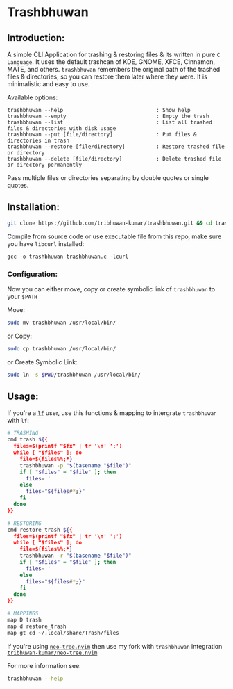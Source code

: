 # Trashbhuwan

## Introduction:
A simple CLI Application for trashing & restoring files & its written in pure `C Language`. It uses the default trashcan of KDE, GNOME, XFCE, Cinnamon, MATE, and others. `trashbhuwan` remembers the original path of the trashed files & directories, so you can restore them later where they were. It is minimalistic and easy to use.

Available options:

    trashbhuwan --help                              : Show help
    trashbhuwan --empty                             : Empty the trash
    trashbhuwan --list                              : List all trashed files & directories with disk usage
    trashbhuwan --put [file/directory]              : Put files & directories in trash
    trashbhuwan --restore [file/directory]          : Restore trashed file or directory
    trashbhuwan --delete [file/directory]           : Delete trashed file or directory permanently

Pass multiple files or directories separating by double quotes or single quotes.

## Installation:
```bash
git clone https://github.com/tribhuwan-kumar/trashbhuwan.git && cd trashbhuwan
```
Compile from source code or use executable file from this repo, make sure you have `libcurl` installed:
```
gcc -o trashbhuwan trashbhuwan.c -lcurl
```

### Configuration:
Now you can either move, copy or create symbolic link of `trashbhuwan` to your `$PATH`

Move:
```bash
sudo mv trashbhuwan /usr/local/bin/
```
or Copy:
```bash
sudo cp trashbhuwan /usr/local/bin/
```
or Create Symbolic Link:
```bash
sudo ln -s $PWD/trashbhuwan /usr/local/bin/
```

## Usage:
If you're a [`lf`](https://github.com/gokcehan/lf) user, use this functions & mapping to intergrate `trashbhuwan` with `lf`:
```bash
# TRASHING
cmd trash ${{
  files=$(printf "$fx" | tr '\n' ';')
  while [ "$files" ]; do
    file=${files%%;*}
    trashbhuwan -p "$(basename "$file")" 
    if [ "$files" = "$file" ]; then
      files=''
    else
      files="${files#*;}"
    fi
  done
}}

# RESTORING
cmd restore_trash ${{
  files=$(printf "$fx" | tr '\n' ';')
  while [ "$files" ]; do
    file=${files%%;*}
    trashbhuwan -r "$(basename "$file")" 
    if [ "$files" = "$file" ]; then
      files=''
    else
      files="${files#*;}"
    fi
  done 
}}

# MAPPINGS
map D trash
map d restore_trash
map gt cd ~/.local/share/Trash/files
```
If you're using [`neo-tree.nvim`](https://github.com/nvim-neo-tree/neo-tree.nvim) then use my fork with `trashbhuwan` integration [`tribhuwan-kumar/neo-tree.nvim`](https://github.com/tribhuwan-kumar/neo-tree.nvim)

For more information see:
```bash
trashbhuwan --help
```
